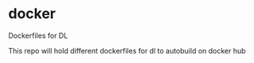 # docker
Dockerfiles for DL

This repo will hold different dockerfiles for dl to autobuild on docker hub
